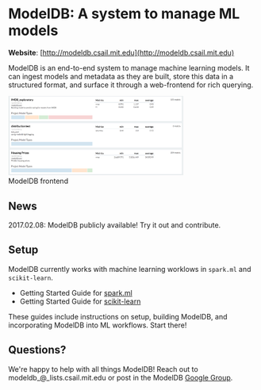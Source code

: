# ModelDB: A system to manage ML models
**Website**: [http://modeldb.csail.mit.edu](http://modeldb.csail.mit.edu)

ModelDB is an end-to-end system to manage machine learning models. It can ingest models and metadata as they are built, store this data in a structured format, and surface it through a web-frontend for rich querying.

<img src="docs/getting_started/images/frontend-1.png" width="70%"><br>
ModelDB frontend



## News
2017.02.08: ModelDB publicly available! Try it out and contribute.

## Setup

ModelDB currently works with machine learning worklows in ```spark.ml``` and ```scikit-learn```.
- Getting Started Guide for [spark.ml](https://github.com/mitdbg/modeldb/blob/master/docs/getting_started/spark_ml.md)
- Getting Started Guide for [scikit-learn](https://github.com/mitdbg/modeldb/blob/master/docs/getting_started/scikit_learn.md)

These guides include instructions on setup, building ModelDB, and incorporating ModelDB into ML workflows. Start there!

## Questions?
We're happy to help with all things ModelDB! Reach out to modeldb\_@\_lists.csail.mit.edu or post in the ModelDB [Google Group](https://groups.google.com/forum/#!forum/modeldb).
